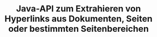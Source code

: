 ---
############################# Static ############################
layout: "auto-gen-gist"
draft: false
path: "de/parser/java/extract/emlx/"
otherformats: DOC DOT DOCX DOCM DOTX DOTM TXT ODT OTT RTF PDF XHTML MHTML MD XML EPUB FB2 CHM XLS XLT XLSX XLSM XLSB XLTX XLTM ODS CSV OTS XLA XLAM PPT PPTX  PPS POT PPSX PPTM POTX PPSM ODP OTP PST OST EML MSG ONE 

############################# Head ############################
head_title: "Extrahieren von Hyperlinks aus Dokumenten, Seiten oder Seitenbereichen über die Java-API"
head_description: "GroupDocs.Parser Java API ermöglicht Entwicklern das Extrahieren von Hyperlinks aus Dokumenten, Dokumentseiten oder bestimmten Seitenbereichen von Excel, PowerPoint, PDF, Outlook und mehr."

############################# Header ############################
title: "Java-API zum Extrahieren von Hyperlinks aus Dokumenten, Seiten oder bestimmten Seitenbereichen"
description: "GroupDocs.Parser Java API erleichtert Entwicklern die Arbeit, indem es ihnen ermöglicht, Hyperlinks aus Dokumenten, Dokumentseiten oder bestimmten Seitenbereichen von PDF, DOCX, PPTX, EML, MSG, XLS, XLSX, CSV, RTF, EPUB und vielen mehr zu extrahieren."

######################### Download Button #######################
button:
    enable: true

############################# About ############################
about:
    enable: true
    title: "Wie führe ich eine Hyperlink-Extraktion aus verschiedenen Dokumenten über Java durch?"
    content: |
       Auf dieser Webseite wird erklärt, wie Sie Hyperlinks aus verschiedenen Dokumenttypen, Dokumentseiten oder einem bestimmten Bereich einer Seite mit nur wenigen Zeilen Java-Code parsen und extrahieren. Hyperlinks können sehr nützlich sein, um zwischen Seiten oder Websites zu navigieren, und können auf ein ganzes Dokument oder auf einen bestimmten Teil innerhalb eines Dokuments, Grafiken, Sounds, E-Mail-Adressen und mehr verweisen. GroupDocs.Parser für Java ist eine sehr leistungsfähige API, die es Softwareentwicklern ermöglicht, Dokumente zu parsen und Text sowie Metadaten aus verschiedenen populären Dokumenten in ihren eigenen Java-Anwendungen zu extrahieren. Es enthält mehrere erweiterte Funktionen zum Extrahieren von Text und Hyperlinks aus verschiedenen Dokumententypen wie PDF, E-Mails, E-Books, Microsoft Office-Formaten: Word (DOC, DOCX), PowerPoint (PPT, PPTX), Excel (XLS, XLSX), LibreOffice-Formate und viele mehr.

############################# content ############################
steps:
    enable: true
    block:
    - title_left: "So extrahieren Sie Hyperlinks aus EMLX-Dokumenten"
      content_left: |
       GroupDocs.Parser Java enthält Funktionen zum Extrahieren von Hyperlinks aus EMLX-Dokumenten. Das folgende Java-Codebeispiel zeigt, wie Hyperlinks aus dem EMLX-Dokument extrahiert werden können.

      title_right: "Extrahieren Sie Hyperlinks über Java"
      content_right: |
        * Erstellen Sie eine Instanz von [Parser](https://apireference.groupdocs.com/parser/java/com.groupdocs.parser/Parser)
        * Überprüfen Sie, ob das Dokument die Hyperlink-Extraktion unterstützt
        * Hyperlinks aus dem Dokument extrahieren
        * Rufen Sie die Methode [GetHyperlinks](https://apireference.groupdocs.com/parser/java/com.groupdocs.parser/Parser#getHyperlinks()) auf, um alle Hyperlinks aus dem gesamten Dokument zu extrahieren.
        * Über Hyperlinks iterieren und die Hyperlink-URL drucken

      gisthash: "036de701f5f17a02dd2353ee547afd5b"
      gistfile: "extract_hyperlinks_form_documents.java"

    - title_left: "So extrahieren Sie Hyperlinks von der EMLX-Dokumentenseite"
      content_left: |
       GroupDocs.Parser .NET ermöglicht es Softwareentwicklern, mit ein paar Codezeilen Hyperlinks aus EMLX-Dokumenten zu extrahieren. Der folgende C# .NET-Code zeigt die Extraktion von Hyperlinks innerhalb eines EMLX-Dokuments. 

      title_right: "Extrahieren Sie Hyperlinks über Java"
      content_right: |
        * Erstellen Sie eine Instanz von [Parser](https://apireference.groupdocs.com/parser/java/com.groupdocs.parser/Parser) 
        * Überprüfen Sie, ob das Dokument die Hyperlink-Extraktion unterstützt
        * Rufen Sie Dokumentinformationen ab, indem Sie die Methode [getDocumentInfo](https://apireference.groupdocs.com/parser/java/com.groupdocs.parser/Parser#getDocumentInfo()) aufrufen.
        * Iterieren Sie über Seiten und drucken Sie eine Seitenzahl
        * Hyperlinks aus dem Dokument extrahieren
        * Rufen Sie die Methode [GetHyperlinks](https://apireference.groupdocs.com/parser/java/com.groupdocs.parser/Parser#getHyperlinks()) auf, um alle Hyperlinks aus dem gesamten Dokument zu extrahieren.
        * Über Hyperlinks iterieren und die Hyperlink-URL drucken
     
      gisthash: "bcca6319f2287edb7295443c1def46ee"
      gistfile: "extract_hyperlinks_form_documents_page.java"
      
    - title_left: "Extrahieren Sie Hyperlinks aus dem Seitenbereich für EMLX-Dokumente"
      content_left: |
       Die GroupDocs.Parser-Java-API bietet vollständige Unterstützung zum einfachen Extrahieren von Hyperlinks aus der Seite des EMLX-Dokuments. Der folgende Java-Code zeigt, wie Programmierer Hyperlinks aus einem EMLX-Dokumentseitenbereich in ihren eigenen Java-Anwendungen extrahieren können.

      title_right: "Wie extrahiere ich Hyperlinks mit Java?"
      content_right: |
        * Erstellen Sie eine Instanz von [Parser](https://apireference.groupdocs.com/parser/java/com.groupdocs.parser/Parser) 
        * Überprüfen Sie das Dokument auf Unterstützung für die Hyperlink-Extraktion
        * Erstellen Sie die Optionen, die für die Hyperlink-Extraktion verwendet werden
        * Rufen Sie die Methode [GetHyperlinks](https://apireference.groupdocs.com/parser/java/com.groupdocs.parser/Parser#getHyperlinks()) auf, um alle Hyperlinks aus dem gesamten Dokument zu extrahieren.
        * Über Hyperlinks iterieren und die Hyperlink-URL drucken
     
      gisthash: "4aefff1fcc6733c0fc12b736d7e36711"
      gistfile: "hyperlinks_extraction_from_document_page_area.java"

    - title_left: "System Anforderungen"
      content_left: |
        GroupDocs.Parser für Java wird auf allen wichtigen Plattformen und Betriebssystemen unterstützt. Es kann Dokumente in Microsoft Word, Excel, PowerPoint, Outlook, OpenOffice und über 50 anderen Formaten erstellen. Um einen vollständigen Leitfaden zu den Systemanforderungen zu erhalten, besuchen Sie bitte die Systemanforderungen, bevor Sie den folgenden Code ausführen. Stellen Sie bitte sicher, dass die folgenden Voraussetzungen auf Ihrem System installiert sind:
        * Betriebssysteme: Microsoft Windows, Linux, MacOS
        * Unterstützung für Java-Versionen: J2SE 7.0 (1.7), J2SE 8.0 (1.8) oder höher
        * Holen Sie sich die neueste Version der GroupDocs.Assembly-Java-APIs von GroupDocs [Repository](https://repository.groupdocs.com/webapp/#/artifacts/browse/tree/General/repo/com/groupdocs/groupdocs-parser)
        
      title_right: "Warum GroupDocs.Assembly verwenden"
      content_right: |
        * Extrahieren Sie einen einfachen Text aus einem der unterstützten Dokumente.
        * Unterstützung zum Extrahieren von Inhaltsverzeichnissen
        * Extrahieren Sie formatierten Text, Metadaten, Bilder, Container und Anhänge.
        * Dokumente parsen über benutzerdefinierte Vorlagen.
        * Suchen Sie Text mit Schlüsselwörtern oder regulären Ausdrücken.
        * Unterstützung für die Extraktion von strukturiertem Text
        * Inhaltsverzeichnis für einige unterstützte Dokumentformate extrahieren.
        * Analysieren Sie Formulardaten aus PDF-Dokumenten.

demos:
    enable: true
        

more_formats:
    enable: true


back_to_top:
    enable: true
---